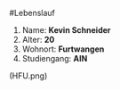 #Lebenslauf

1. Name:		**Kevin Schneider**
2. Alter:		**20**
3. Wohnort:		**Furtwangen**
4. Studiengang:		**AIN**

(HFU.png)